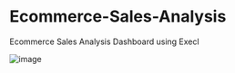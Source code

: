 # Ecommerce-Sales-Analysis
Ecommerce Sales Analysis Dashboard using Execl




![image](https://github.com/SupPu96/Ecommerce-Sales-Analysis/assets/138210218/48409920-a7d3-4e23-9c4a-d1b516bca5bb)
